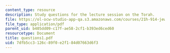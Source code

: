 ```yaml
---
content_type: resource
description: Study questions for the lecture session on the Torah.
file: https://ol-ocw-studio-app-qa.s3.amazonaws.com/courses/21h-914-jewish-history-from-biblical-to-modern-times-fall-2007/7dfb5cc3126c89f0e2f184d07663d6f3_questions1.pdf
file_type: application/pdf
parent_uid: b405dd09-c17f-ae58-2cf1-b393ed6ced60
resourcetype: Document
title: questions1.pdf
uid: 7dfb5cc3-126c-89f0-e2f1-84d07663d6f3
---
```

